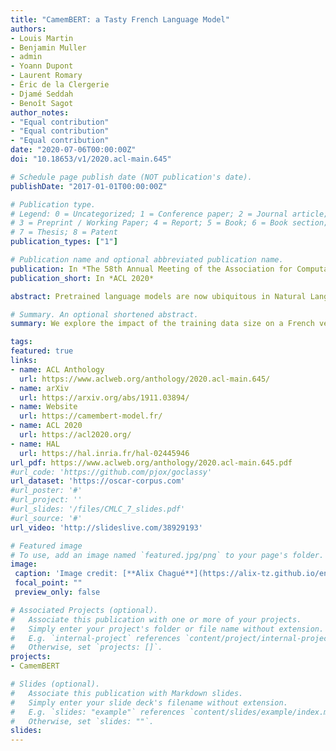 ```yaml
---
title: "CamemBERT: a Tasty French Language Model"
authors:
- Louis Martin 
- Benjamin Muller
- admin
- Yoann Dupont
- Laurent Romary
- Éric de la Clergerie
- Djamé Seddah
- Benoît Sagot
author_notes:
- "Equal contribution"
- "Equal contribution"
- "Equal contribution"
date: "2020-07-06T00:00:00Z"
doi: "10.18653/v1/2020.acl-main.645"

# Schedule page publish date (NOT publication's date).
publishDate: "2017-01-01T00:00:00Z"

# Publication type.
# Legend: 0 = Uncategorized; 1 = Conference paper; 2 = Journal article;
# 3 = Preprint / Working Paper; 4 = Report; 5 = Book; 6 = Book section;
# 7 = Thesis; 8 = Patent
publication_types: ["1"]

# Publication name and optional abbreviated publication name.
publication: In *The 58th Annual Meeting of the Association for Computational Linguistics*
publication_short: In *ACL 2020*

abstract: Pretrained language models are now ubiquitous in Natural Language Processing. Despite their success, most available models have either been trained on English data or on the concatenation of data in multiple languages. This makes practical use of such models---in all languages except English---very limited. In this paper, we investigate the feasibility of training monolingual Transformer-based language models for other languages, taking French as an example and evaluating our language models on part-of-speech tagging, dependency parsing, named entity recognition and natural language inference tasks. We show that the use of web crawled data is preferable to the use of Wikipedia data. More surprisingly, we show that a relatively small web crawled dataset (4GB) leads to results that are as good as those obtained using larger datasets (130+GB). Our best performing model CamemBERT reaches or improves the state of the art in all four downstream tasks.

# Summary. An optional shortened abstract.
summary: We explore the impact of the training data size on a French version of RoBERTa.

tags:
featured: true
links:
- name: ACL Anthology
  url: https://www.aclweb.org/anthology/2020.acl-main.645/
- name: arXiv
  url: https://arxiv.org/abs/1911.03894/
- name: Website
  url: https://camembert-model.fr/
- name: ACL 2020
  url: https://acl2020.org/
- name: HAL
  url: https://hal.inria.fr/hal-02445946
url_pdf: https://www.aclweb.org/anthology/2020.acl-main.645.pdf
#url_code: 'https://github.com/pjox/goclassy'
url_dataset: 'https://oscar-corpus.com'
#url_poster: '#'
#url_project: ''
#url_slides: '/files/CMLC_7_slides.pdf'
#url_source: '#'
url_video: 'http://slideslive.com/38929193'

# Featured image
# To use, add an image named `featured.jpg/png` to your page's folder. 
image:
 caption: 'Image credit: [**Alix Chagué**](https://alix-tz.github.io/en/index.html)'
 focal_point: ""
 preview_only: false

# Associated Projects (optional).
#   Associate this publication with one or more of your projects.
#   Simply enter your project's folder or file name without extension.
#   E.g. `internal-project` references `content/project/internal-project/index.md`.
#   Otherwise, set `projects: []`.
projects:
- CamemBERT

# Slides (optional).
#   Associate this publication with Markdown slides.
#   Simply enter your slide deck's filename without extension.
#   E.g. `slides: "example"` references `content/slides/example/index.md`.
#   Otherwise, set `slides: ""`.
slides:
---
```

